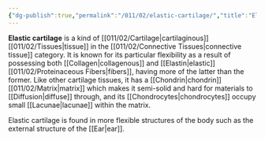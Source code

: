 ```yaml
---
{"dg-publish":true,"permalink":"/011/02/elastic-cartilage/","title":"Elastic Cartilage","tags":["BIOL422"],"noteIcon":"1","created":"2024-10-19T20:27:19.041-07:00","updated":"2024-09-26T15:17:37.277-07:00"}
---
```


**Elastic cartilage** is a kind of [[011/02/Cartilage\|cartilaginous]] [[011/02/Tissues\|tissue]] in the [[011/02/Connective Tissues\|connective tissue]] category. It is known for its particular flexibility as a result of possessing both [[Collagen\|collagenous]] and [[Elastin\|elastic]] [[011/02/Proteinaceous Fibers\|fibers]], having more of the latter than the former. Like other cartilage tissues, it has a [[Chondrin\|chondrin]] [[011/02/Matrix\|matrix]] which makes it semi-solid and hard for materials to [[Diffusion\|diffuse]] through, and its [[Chondrocytes\|chondrocytes]] occupy small [[Lacunae\|lacunae]] within the matrix.

Elastic cartilage is found in more flexible structures of the body such as the external structure of the [[Ear\|ear]].